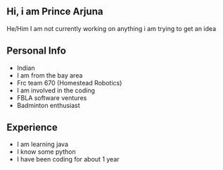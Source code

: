 ## Hi, i am Prince Arjuna

He/Him
I am not currently working on anything i am trying to get an idea

## Personal Info
- Indian
- I am from the bay area
- Frc team 670 (Homestead Robotics)
- I am involved in the coding
- FBLA software ventures
- Badminton enthusiast

## Experience
- I am learning java
- I know some python
- I have been coding for about 1 year






  
  


<!--
**Prince-Arjuna/Prince-Arjuna** is a ✨ _special_ ✨ repository because its `README.md` (this file) appears on your GitHub profile.

Here are some ideas to get you started:

- 🔭 I’m currently working on ...
- 🌱 I’m currently learning ...
- 👯 I’m looking to collaborate on ...
- 🤔 I’m looking for help with ...
- 💬 Ask me about ...
- 📫 How to reach me: ...
- 😄 Pronouns: ...
- ⚡ Fun fact: ...
-->
